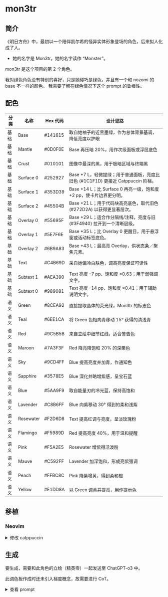# mon3tr

## 简介

《明日方舟》中，最初以一个陪伴凯尔希的怪异实体形象登场的角色，后来拟人化成了人。

-   她的名字是 Mon3tr。她的名字读作 “Monster”。

mon3tr 是这个项目的第 2 个角色。

我对绿色角色没有特别的喜好，只是她碰巧是绿色，并且有一个和 nozomi 的 base 不一样的颜色。
我需要了解在绿色情况下这个 prompt 的鲁棒性。

## 配色

| 分类 | 名称      | Hex 代码 | 设计思路                                                                         |
| ---- | --------- | -------- | -------------------------------------------------------------------------------- |
| 基础 | Base      | #141615  | 取自她袖子的近黑墨绿，作为总体背景基调，降低亮度以护眼                           |
| 基础 | Mantle    | #0D0F0E  | Base 再压暗 20%，用作次级面板或浮层底色                                          |
| 基础 | Crust     | #010101  | 图像中最深的黑，用于极暗区域与终端黑                                             |
| 基础 | Surface 0 | #252927  | Base +7 L，轻微提绿；用于普通面板，亮度比旧色 (#1C1F1D) 更接近 Catppuccin 阶梯。 |
| 基础 | Surface 1 | #353D39  | Base +14 L；比 Surface 0 再亮一级，饱和度 +2 pp，使卡片边界更分明。              |
| 基础 | Surface 2 | #45504B  | Base +21 L；用于代码块高亮底色，取代旧色 (#272D2A) 以获得更显著层次。            |
| 基础 | Overlay 0 | #55695F  | Base +29 L；适合作分隔线/注释，亮度与旧 (#3F4940) 拉开到一个清晰层级。           |
| 基础 | Overlay 1 | #5E7F6E  | Base +35 L；比 Overlay 0 更醒目，用于悬浮窗或活动标签底色。                      |
| 基础 | Overlay 2 | #6B9A83  | Base +43 L；最高亮 Overlay，供状态条／聚焦元素。                                 |
| 基础 | Text      | #C4B69D  | 采自她偏冷白肤色，调高亮度保证可读性                                             |
| 基础 | Subtext 1 | #AEA390  | Text 亮度 –7 pp、饱和度 ×0.63；用于弱强调文字。                                  |
| 基础 | Subtext 0 | #989081  | Text 亮度 –14 pp、饱和度 ×0.41；用于辅助说明文字。                               |
| 语义 | Green     | #8CEA92  | 直接提取晶体的荧光绿，Mon3tr 的标志色                                            |
| 语义 | Teal      | #6EE1CA  | 将 Green 色相向青移动 15° 获得的清浅青                                           |
| 语义 | Red       | #9C5B5B  | 来自立绘中细节红线，适合警告色                                                   |
| 语义 | Maroon    | #7A3F3F  | Red 降亮降饱和 20% 的深栗色                                                      |
| 语义 | Sky       | #9CD4FF  | Blue 提高亮度并加青，作通知色                                                    |
| 语义 | Sapphire  | #3578E5  | Blue 深化并略增紫感，呈宝石蓝                                                    |
| 语义 | Blue      | #5AA9F9  | 取自能量刃的冷光蓝，保持高饱和                                                   |
| 语义 | Lavender  | #C8B6FF  | Blue 向紫移动 30° 得到的柔和浅紫                                                 |
| 语义 | Rosewater | #F2D6D8  | Text 提高红调与亮度，呈淡玫瑰粉                                                  |
| 语义 | Flamingo  | #F5989D  | Red 提高亮度 40%，用于温和提醒                                                   |
| 语义 | Pink      | #F5A2E5  | Rosewater 增紫得活泼粉                                                           |
| 语义 | Mauve     | #C592FF  | Lavender 加深饱和，形成亮紫强调                                                  |
| 语义 | Peach     | #FFBC8C  | Pink 降紫增黄，得到柔和橙                                                        |
| 语义 | Yellow    | #E1DD8A  | 以 Green 调黄并提亮，用作提示色                                                  |

## 移植

### Neovim

<!-- <details>
  <summary>修改 tokyonight.nvim</summary>

```Lua
{
    "folke/tokyonight.nvim",
    lazy = false,
    priority = 1000,
    opts = function()
        local styles = require("tokyonight.colors").styles
        styles.nozomi = vim.tbl_extend("force", styles.night, {
        _    bg = "#131914",
            bg_dark = "#010101",
            bg_dark1 = "#0d0f0e",
            bg_highlight = "#272d2a",

            -- Blues
            blue = "#5aa9f9",
            blue0 = "#0875e4",
            blue1 = "#288ff7",
            blue2 = "#6ab1f9",
            blue5 = "#9bcbfb",
            blue6 = "#cce4fd",
            blue7 = "#065cb3",

            -- Text & neutrals
            comment = "#3f4940",
            fg = "#c4b69d",
            fg_dark = "#718158",
            fg_gutter = "#3f4940",

            -- Greens
            green = "#8cea92",
            green1 = "#cbf5cd",
            green2 = "#4cde56",

            -- Reds
            red = "#9c5b5b",
            red1 = "#b07878",

            -- Other semantics
            yellow = "#e1dd8a",
            orange = "#ffbc8c",
            purple = "#c592ff",
            magenta = "#f5a2e5",
            magenta2 = "#8e1d28",
            cyan = "#6ee1ca",
            teal = "#6ee1ca",

            -- Dark accents
            dark3 = "#3f4940",
            dark5 = "#3f4940",
            terminal_black = "#8a8170",

            -- Git
            git = {
            add = "#8cea92",
            change = "#5aa9f9",
            delete = "#9c5b5b",
            },
        })_

        return {
            style = "nozomi",
            transparent = false,
            styles = {
                sidebars = "transparent",
                floats = "transparent",
            },
        }
    end,
},
```

</details> -->

<details>
  <summary>修改 catppuccin</summary>

```lua
frappe = {
    -- mon3tr

    crust = "#010101",
    mantle = "#0D0F0E",
    base = "#141615",
    surface0 = "#252927",
    surface1 = "#353D39",
    surface2 = "#45504B",
    overlay0 = "#55695F",
    overlay1 = "#5E7F6E",
    overlay2 = "#6B9A83",
    text = "#C4B69D",
    subtext0 = "#AEA390",
    subtext1 = "#989081",

    rosewater = "#F2D6D8",
    flamingo = "#F5989D",
    pink = "#F5A2E5",
    mauve = "#C592FF",
    red = "#9C5B5B",
    maroon = "#7A3F3F",
    peach = "#FFBC8C",
    yellow = "#E1DD8A",
    green = "#8CEA92",
    teal = "#6EE1CA",
    sky = "#9CD4FF",
    sapphire = "#3578E5",
    blue = "#5AA9F9",
    lavender = "#C8B6FF",
},
```

![mon3tr-screenshot](./img/mon3tr.png)

</details>

## 生成

要生成，需要和此角色的立绘（精英零）一起发送至 ChatGPT-o3 中。

此调色板作成时还未引入梯度概念，故需要进行 CoT。

<details>
  <summary>查看 prompt</summary>
  
```md
你是一个专业UI设计师，尤其擅长为开发者工具创造富有情感联系和视觉一致性的主题。

我希望你根据一个动漫角色的核心色系，为我创作一个专门用于代码编辑器的“暗黑模式” (Dark Mode) 调色板。这个调色板必须严格遵循下方指定的命名结构。

### 1. 角色与风格分析

-   角色名: Mon3tr
-   出处: Arknights
-   核心性格与气质: Mon3tr，她不再坚固、不再锐利、不再暴戾，不再是某些极端特性的载体，这都在提醒我们，刚刚经历的离别如此真实。Mon3tr 的各种体征极不稳定，这并不是说她的这具新身体出现了病变，而是说明她处于一种加速催化与形塑的常态中——换个浅显易懂的说法，她的这具新身体还没有真正完成。由于配色和黑绿色魔爪能量饮料的包装相似，且两者英文名字同为 Monster，因此受到了一些调侃玩梗。
-   期望的调色板感觉: 观察到这个角色整体偏绿，但是服装有黑有绿，故可以考虑以她衣服上近黑的特点为 base 或者 bg，然后再考虑绿色来作为语义色。
-   我还发送了她的立绘，名为 mon3tr.png。

### 2. 核心颜色基准

-   主要基调色 (用于背景): 观察到她的袖子（而不是袖口）是近绿的黑色，以此为 base 可行。分析并提取她的袖子的颜色。需要注意的是背景颜色应该是一种非常靠近黑色的颜色，以便于长时间观看屏幕。
-   核心文本色 (用于文字): 观察到她拥有人类的肤色，但是并不是人类，她显然更白。分析并提取她的肤色来作为文本色。
-   第一强调色 (最标志性的颜色): 她和明亮的绿色晶体有关。分析并提取这种晶体的亮绿色。
-   第二强调色 (次要特色): mon3tr.png 有不显眼的红色，找到并提取这种红色。

## 3. 设计任务与色彩学要求

请根据上述**核心颜色基准**，填充以下的调色板结构。

-   推断原则：你需要基于核心颜色，运用专业的色彩学知识（如调整饱和度、亮度，寻找邻近色、互补色）来生成剩余的颜色。所有颜色组合在一起时，必须感觉它们源自同一个角色。
-   风格指令：
    -   基础色 (Base, Mantle, Crust, Surface 0, Surface 1, Surface 2, Overlay 0, Overlay 1, Overlay 2): 以**主要基调色 (base)**为基础进行微调，确保长时间阅读的舒适性。对于 Surface 和 Overlay，数字越大则越亮。
    -   文本色 (Text, Subtext 0, Subtext 1): 以**核心文本色 (text)**为基础创建不同亮度的版本，确保清晰易读。对于 Subtext，数字越大则越亮。
    -   语义色: 必须体现用户描述的**核心性格与气质**。它们需要比基础色更鲜明，但又不能过于刺眼。
        -   `Green`, `Teal` 应该从第一强调色的来源提取出来。
        -   `Red`、`Maroon` 应该从第二强调色的来源提取出来。
        -   `Sky`、`Sapphire`、`Blue`、`Lavender`、`Rosewater`、`Flamingo`、`Pink`、`Mauve`、`Peach`、`Yellow` 应该使用色彩学知识来生成。

## 4. 输出格式

请以 Markdown 表格的形式返回最终的调色板，包含以下列：

-   分类 (Category): 语义 (Semantic) 或 基础 (Base)
-   名称 (Name): 如 Rosewater, Base 等
-   Hex 代码: 如 `#ffffff` 等
-   设计思路 (Rationale): 简要说明这个颜色的灵感来源或推导逻辑（例如：“源自金色纽扣颜色，增加了亮度以体现活泼感”）。

### 输出-移植

然后，请你继续，将我们刚刚创建的这个调色板“移植”到一个 Neovim 主题的 Lua 模板中。

这是我需要你填充的目标模板：

---@class Palette
local ret = {
bg = "#",
bg_dark = "#",
bg_dark1 = "#",
bg_highlight = "#",
blue = "#",
blue0 = "#",
blue1 = "#",
blue2 = "#",
blue5 = "#",
blue6 = "#",
blue7 = "#",
comment = "#",
cyan = "#",
dark3 = "#",
dark5 = "#",
fg = "#",
fg_dark = "#",
fg_gutter = "#",
green = "#",
green1 = "#",
green2 = "#",
magenta = "#",
magenta2 = "#",
orange = "#",
purple = "#",
red = "#",
red1 = "#",
teal = "#",
terminal_black = "#",
yellow = "#",
git = {
add = "#",
change = "#",
delete = "#",
},
}
return ret

为了完成这个任务，请严格遵循以下的映射逻辑和推导规则：

### 1. 基础颜色映射 (Base & Foreground)

-   `bg`: 使用我们调色板中的 `Base`。
-   `bg_dark`: 使用我们调色板中的 `Mantle` 或 `Crust`（选择更深的一个）。
-   `fg`: 使用我们调色板中的 `Text`。
-   `fg_dark`: 使用我们调色板中的 `Subtext0`。
-   `comment`, `fg_gutter`: 使用我们调色板中的 `Overlay0`，因为它足够柔和，不会干扰视线。
-   `bg_highlight`: 使用 `Surface2`，用于突出显示区域。

### 2. 语义颜色映射 (Semantic Colors)

-   `red`: 使用 `Red`。
-   `green`: 使用 `Green`。
-   `yellow`: 使用 `Yellow`。
-   `blue`: 使用 `Blue`。
-   `purple`: 使用 `Mauve`。
-   `magenta`: 使用 `Pink` 或 `Flamingo`。
-   `cyan`, `teal`: 都使用 `Teal` 或 `Sky`（选择一个你认为更合适的作为主色）。
-   `orange`: 使用 `Peach`。
-   `terminal_black`: 使用 `Crust`。

### 3. 颜色推导规则 (非常重要)

当目标模板需要源调色板中没有的颜色变体时（例如 `red1`, `blue0`, `blue1`, `blue2` 等），请不要凭空捏造。你需要：

-   以主色为基准：例如，要生成 `red1`，就以我们已有的 `Red` 颜色为基础。
-   通过调整亮度和饱和度来创建变体：
    -   对于带数字的亮色（如 `blue0`, `blue1`），可以适当增加亮度或饱和度，使其更醒目。
    -   对于带数字的暗色（如 `dark3`, `dark5`），以 `Mantle` 为基础，进一步降低亮度。
-   保持色相一致：推导出的颜色必须与主色属于同一个色系，以确保整体和谐。

### 4. 特殊模块映射 (`git`)

根据通用设计规范：

-   `git.add`: 必须使用 `Green`。
-   `git.delete`: 必须使用 `Red`。
-   `git.change`: 使用 `Blue` 或 `Yellow`。

请在分析完所有规则后，直接输出完整的、已填充所有颜色代码的 Lua 代码块。不需要额外的解释，我只需要最终的代码成品。

```

</details>

```
